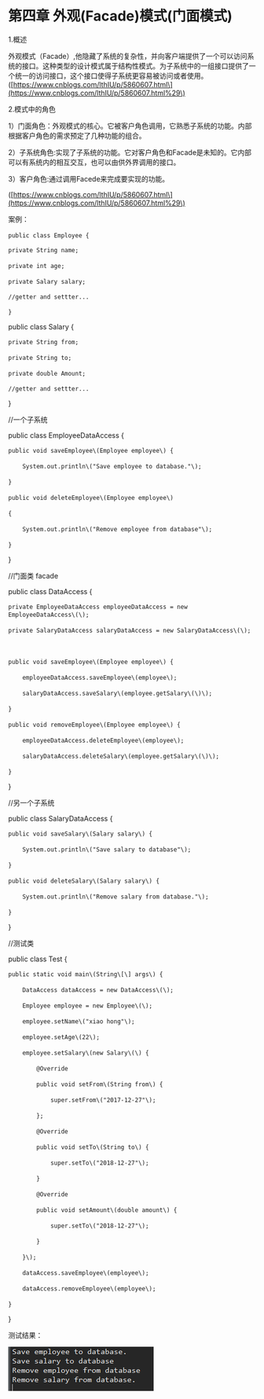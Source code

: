 # 第四章 外观\(Facade\)模式\(门面模式\)

1.概述

外观模式（Facade）,他隐藏了系统的复杂性，并向客户端提供了一个可以访问系统的接口。这种类型的设计模式属于结构性模式。为子系统中的一组接口提供了一个统一的访问接口，这个接口使得子系统更容易被访问或者使用。\([https://www.cnblogs.com/lthIU/p/5860607.html\](https://www.cnblogs.com/lthIU/p/5860607.html%29\)

2.模式中的角色

1）门面角色：外观模式的核心。它被客户角色调用，它熟悉子系统的功能。内部根据客户角色的需求预定了几种功能的组合。

2）子系统角色:实现了子系统的功能。它对客户角色和Facade是未知的。它内部可以有系统内的相互交互，也可以由供外界调用的接口。

3）客户角色:通过调用Facede来完成要实现的功能。

\([https://www.cnblogs.com/lthIU/p/5860607.html\](https://www.cnblogs.com/lthIU/p/5860607.html%29\)

案例：

`public class Employee {`

```
private String name;

private int age;

private Salary salary;
```

`//getter and settter...`

`}`

public class Salary {

```
private String from;

private String to;

private double Amount;
```

`//getter and settter...`

}

//一个子系统

public class EmployeeDataAccess {

```
public void saveEmployee\(Employee employee\) {

    System.out.println\("Save employee to database."\);

}

public void deleteEmployee\(Employee employee\)

{

    System.out.println\("Remove employee from database"\);

}
```

}

//门面类
facade

public class DataAccess {



	private EmployeeDataAccess employeeDataAccess = new EmployeeDataAccess\(\);

	private SalaryDataAccess salaryDataAccess = new SalaryDataAccess\(\);

	

	public void saveEmployee\(Employee employee\) {

		employeeDataAccess.saveEmployee\(employee\);

		salaryDataAccess.saveSalary\(employee.getSalary\(\)\);

	}

	public void removeEmployee\(Employee employee\) {

		employeeDataAccess.deleteEmployee\(employee\);

		salaryDataAccess.deleteSalary\(employee.getSalary\(\)\);

	}

	

}

//另一个子系统

public class SalaryDataAccess {

```
public void saveSalary\(Salary salary\) {

    System.out.println\("Save salary to database"\);

}

public void deleteSalary\(Salary salary\) {

    System.out.println\("Remove salary from database."\);

}
```

}

//测试类

public class Test {

```
public static void main\(String\[\] args\) {

    DataAccess dataAccess = new DataAccess\(\);

    Employee employee = new Employee\(\);

    employee.setName\("xiao hong"\);

    employee.setAge\(22\);

    employee.setSalary\(new Salary\(\) {

        @Override

        public void setFrom\(String from\) {

            super.setFrom\("2017-12-27"\);

        };

        @Override

        public void setTo\(String to\) {

            super.setTo\("2018-12-27"\);

        }

        @Override

        public void setAmount\(double amount\) {

            super.setTo\("2018-12-27"\);

        }

    }\);

    dataAccess.saveEmployee\(employee\);

    dataAccess.removeEmployee\(employee\);

}
```

}

测试结果：

![](/assets/image4_1.png)

